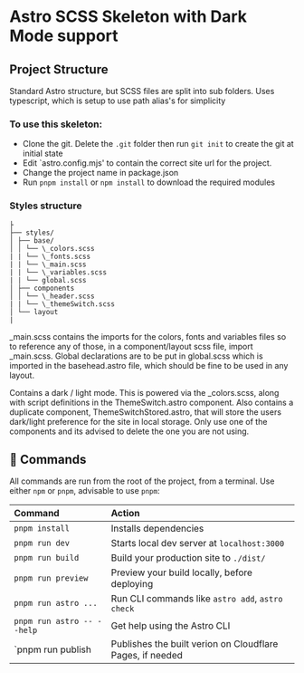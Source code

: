 # Astro SCSS Skeleton with Dark Mode support

## Project Structure

Standard Astro structure, but SCSS files are split into sub folders. Uses typescript, which is setup to use path alias's for simplicity

### To use this skeleton:

- Clone the git. Delete the `.git` folder then run `git init` to create the git at initial state
- Edit `astro.config.mjs' to contain the correct site url for the project.
- Change the project name in package.json
- Run `pnpm install` or `npm install` to download the required modules

### Styles structure

```
├
├── styles/
│ ├── base/
│ │ └── \_colors.scss
| | └── \_fonts.scss
| | └── \_main.scss
| | └── \_variables.scss
| | └── global.scss
│ ├── components
│ │ └── \_header.scss
| | └── \_themeSwitch.scss
│ └── layout
|
```

\_main.scss contains the imports for the colors, fonts and variables files so to reference any of those, in a component/layout scss file, import \_main.scss. Global declarations are to be put in global.scss which is imported in the basehead.astro file, which should be fine to be used in any layout.

Contains a dark / light mode. This is powered via the \_colors.scss, along with script definitions in the ThemeSwitch.astro component. Also contains a duplicate component, ThemeSwitchStored.astro, that will store the users dark/light preference for the site in local storage. Only use one of the components and its advised to delete the one you are not using.

## 🧞 Commands

All commands are run from the root of the project, from a terminal. Use either `npm` or `pnpm`, advisable to use `pnpm`:

| Command                    | Action                                                    |
| :------------------------- | :-------------------------------------------------------- |
| `pnpm install`             | Installs dependencies                                     |
| `pnpm run dev`             | Starts local dev server at `localhost:3000`               |
| `pnpm run build`           | Build your production site to `./dist/`                   |
| `pnpm run preview`         | Preview your build locally, before deploying              |
| `pnpm run astro ...`       | Run CLI commands like `astro add`, `astro check`          |
| `pnpm run astro -- --help` | Get help using the Astro CLI                              |
| `pnpm run publish          | Publishes the built verion on Cloudflare Pages, if needed |
